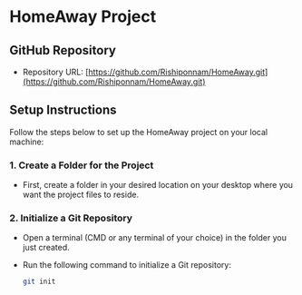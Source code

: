 # HomeAway Project

## GitHub Repository

- Repository URL: [https://github.com/Rishiponnam/HomeAway.git](https://github.com/Rishiponnam/HomeAway.git)

## Setup Instructions

Follow the steps below to set up the HomeAway project on your local machine:

### 1. Create a Folder for the Project
- First, create a folder in your desired location on your desktop where you want the project files to reside.

### 2. Initialize a Git Repository
- Open a terminal (CMD or any terminal of your choice) in the folder you just created.
- Run the following command to initialize a Git repository:

  ```bash
  git init